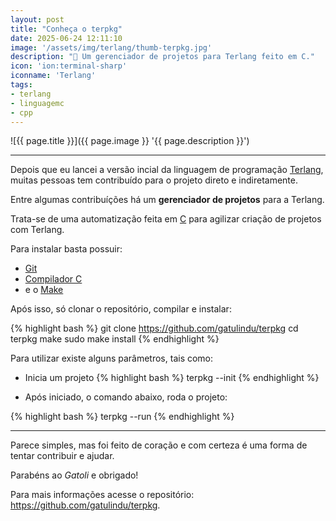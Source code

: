 ```yaml
---
layout: post
title: "Conheça o terpkg"
date: 2025-06-24 12:11:10
image: '/assets/img/terlang/thumb-terpkg.jpg'
description: "🚀 Um gerenciador de projetos para Terlang feito em C."
icon: 'ion:terminal-sharp'
iconname: 'Terlang'
tags:
- terlang
- linguagemc
- cpp
---
```


![{{ page.title }}]({{ page.image }} '{{ page.description }}')

---

Depois que eu lancei a versão incial da linguagem de programação [Terlang](https://terminalroot.com.br/2024/11/criei-minha-propria-linguagem-de-programacao.html), muitas pessoas tem contribuído para o projeto direto e indiretamente.

Entre algumas contribuíções há um **gerenciador de projetos** para a Terlang.

Trata-se de uma automatização feita em [C](https://terminalroot.com.br/c) para agilizar criação de projetos com Terlang.

Para instalar basta possuir:
+ [Git](https://terminalroot.com.br/tags#git)
+ [Compilador C](https://terminalroot.com.br/tags#gcc)
+ e o [Make](https://terminalroot.com.br/tags#make)

Após isso, só clonar o repositório, compilar e instalar:

{% highlight bash %}
git clone https://github.com/gatulindu/terpkg
cd terpkg
make
sudo make install
{% endhighlight %}

Para utilizar existe alguns parâmetros, tais como:

+ Inicia um projeto
{% highlight bash %}
terpkg --init
{% endhighlight %}

+ Após iniciado, o comando abaixo, roda o projeto:

{% highlight bash %}
terpkg --run
{% endhighlight %}

---

Parece simples, mas foi feito de coração e com certeza é uma forma de tentar contribuir e ajudar.

Parabéns ao *Gatoli* e obrigado!

Para mais informações acesse o repositório: <https://github.com/gatulindu/terpkg>.


